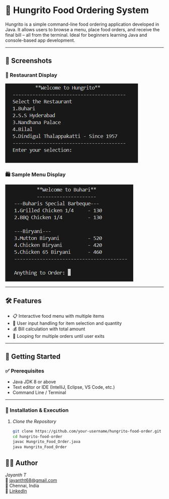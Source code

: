 # 🍔 Hungrito Food Ordering System

Hungrito is a simple command-line food ordering application developed in Java. It allows users to browse a menu, place food orders, and receive the final bill – all from the terminal. Ideal for beginners learning Java and console-based app development.

---

## 📸 Screenshots

### 🧾 Restaurant Display
![Menu Screenshot](assets/restaurant_screenshot.png)

### 🛍 Sample Menu Display
![Order Screenshot](assets/menu_screenshot.png)

---

## 🛠 Features

- 📋 Interactive food menu with multiple items
- 🔢 User input handling for item selection and quantity
- 💰 Bill calculation with total amount
- 🔁 Looping for multiple orders until user exits

---

## 🚀 Getting Started

### ✅ Prerequisites

- Java JDK 8 or above
- Text editor or IDE (IntelliJ, Eclipse, VS Code, etc.)
- Command Line / Terminal

---

### 🔧 Installation & Execution

1. *Clone the Repository*
   ```bash
   git clone https://github.com/your-username/hungrito-food-order.git
   cd hungrito-food-order
   javac Hungrito_Food_Order.java
   java Hungrito_Food_Order

## 🙋‍♂ Author

*Jayanth T*  
📧 jayantht68@gmail.com  
📍 Chennai, India  
🔗 [LinkedIn](https://www.linkedin.com/in/jayanth-t-j7604)
